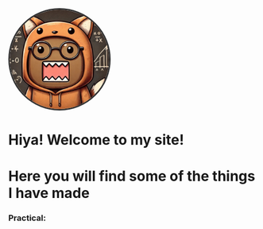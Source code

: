 <img src="/images/School_Domo_FoxHoodie.jpg" alt="School_Domo_FoxHoodie)" style="width: 200px; height: 200px; border-radius: 50%; object-fit: cover; border: 3px solid #333;">


# Hiya! Welcome to my site!
# Here you will find some of the things I have made


### Practical:
<div>

<script>
    function Pizza_Calculator(){
let people, pizza, slices, totalSlices, slicesPerperson, slicesLeft;

console.log("Amount of people: ");
people = parseInt(prompt());

console.log("Amount of boxes of pizzas: ");
pizza = parseInt(prompt());

console.log("Slices Per Pizza: ");
slices = parseInt(prompt());

totalSlices = pizza * slices;

slicesPerperson = 3 * people;
slicesLeft = totalSlices - slicesPerperson;

console.log("Slices left over: " + slicesLeft);
}
<script>

<button onclick="Pizza_Calculator()">Calculate Pizza</button>

</div>

### Fun:

[Axalotle Go!](https://flowlab.io/games/play/2381148)
